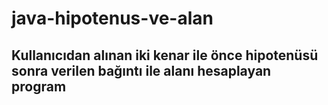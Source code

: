 ﻿# java-hipotenus-ve-alan
 
 ## Kullanıcıdan alınan iki kenar ile önce hipotenüsü sonra verilen bağıntı ile alanı hesaplayan program
 
